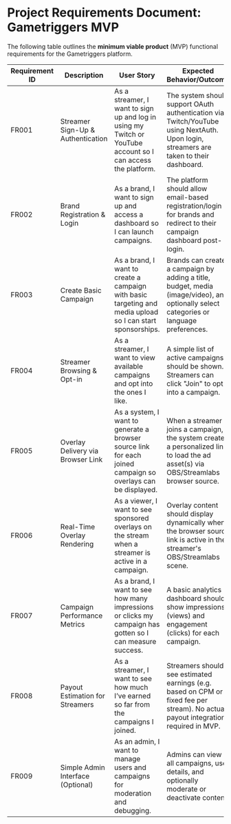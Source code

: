 # **Project Requirements Document: Gametriggers MVP**

The following table outlines the **minimum viable product** (MVP) functional requirements for the Gametriggers platform.

| Requirement ID | Description | User Story | Expected Behavior/Outcome |
| --- | --- | --- | --- |
| FR001 | Streamer Sign-Up & Authentication | As a streamer, I want to sign up and log in using my Twitch or YouTube account so I can access the platform. | The system should support OAuth authentication via Twitch/YouTube using NextAuth. Upon login, streamers are taken to their dashboard. |
| FR002 | Brand Registration & Login | As a brand, I want to sign up and access a dashboard so I can launch campaigns. | The platform should allow email-based registration/login for brands and redirect to their campaign dashboard post-login. |
| FR003 | Create Basic Campaign | As a brand, I want to create a campaign with basic targeting and media upload so I can start sponsorships. | Brands can create a campaign by adding a title, budget, media (image/video), and optionally select categories or language preferences. |
| FR004 | Streamer Browsing & Opt-in | As a streamer, I want to view available campaigns and opt into the ones I like. | A simple list of active campaigns should be shown. Streamers can click "Join" to opt into a campaign. |
| FR005 | Overlay Delivery via Browser Link | As a system, I want to generate a browser source link for each joined campaign so overlays can be displayed. | When a streamer joins a campaign, the system creates a personalized link to load the ad asset(s) via OBS/Streamlabs browser source. |
| FR006 | Real-Time Overlay Rendering | As a viewer, I want to see sponsored overlays on the stream when a streamer is active in a campaign. | Overlay content should display dynamically when the browser source link is active in the streamer's OBS/Streamlabs scene. |
| FR007 | Campaign Performance Metrics | As a brand, I want to see how many impressions or clicks my campaign has gotten so I can measure success. | A basic analytics dashboard should show impressions (views) and engagement (clicks) for each campaign. |
| FR008 | Payout Estimation for Streamers | As a streamer, I want to see how much I’ve earned so far from the campaigns I joined. | Streamers should see estimated earnings (e.g. based on CPM or fixed fee per stream). No actual payout integration required in MVP. |
| FR009 | Simple Admin Interface (Optional) | As an admin, I want to manage users and campaigns for moderation and debugging. | Admins can view all campaigns, user details, and optionally moderate or deactivate content. |